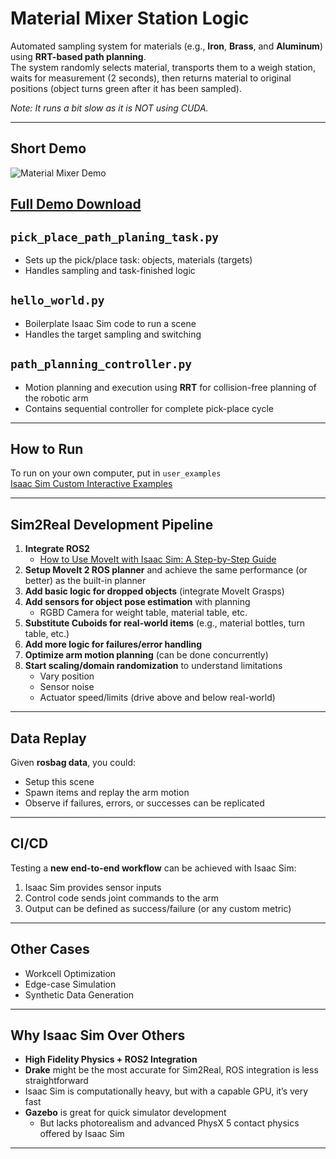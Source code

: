 # Material Mixer Station Logic

Automated sampling system for materials (e.g., **Iron**, **Brass**, and **Aluminum**) using **RRT-based path planning**.  
The system randomly selects material, transports them to a weigh station, waits for measurement (2 seconds), then returns material to original positions (object turns green after it has been sampled).

*Note: It runs a bit slow as it is NOT using CUDA.*

---

## Short Demo
![Material Mixer Demo](short_mix.gif)

## [Full Demo Download](https://drive.google.com/file/d/1L-N2A3Ie_bkHQ52ZcOFm34ysKu_qWoc4/view?usp=sharing)

## `pick_place_path_planing_task.py`
- Sets up the pick/place task: objects, materials (targets)
- Handles sampling and task-finished logic

## `hello_world.py`
- Boilerplate Isaac Sim code to run a scene  
- Handles the target sampling and switching

## `path_planning_controller.py`
- Motion planning and execution using **RRT** for collision-free planning of the robotic arm  
- Contains sequential controller for complete pick-place cycle

---

## How to Run
To run on your own computer, put in `user_examples`  
[Isaac Sim Custom Interactive Examples](https://docs.isaacsim.omniverse.nvidia.com/latest/utilities/custom_interactive_examples.html)

---

## Sim2Real Development Pipeline

1. **Integrate ROS2**  
   - [How to Use MoveIt with Isaac Sim: A Step-by-Step Guide](https://www.youtube.com/watch?v=pGje2slp6-s&pp=0gcJCfwAo7VqN5tD)
2. **Setup MoveIt 2 ROS planner** and achieve the same performance (or better) as the built-in planner  
3. **Add basic logic for dropped objects** (integrate MoveIt Grasps)  
4. **Add sensors for object pose estimation** with planning  
   - RGBD Camera for weight table, material table, etc.  
5. **Substitute Cuboids for real-world items** (e.g., material bottles, turn table, etc.)  
6. **Add more logic for failures/error handling**  
7. **Optimize arm motion planning** (can be done concurrently)  
8. **Start scaling/domain randomization** to understand limitations  
   - Vary position  
   - Sensor noise  
   - Actuator speed/limits (drive above and below real-world)

---

## Data Replay

Given **rosbag data**, you could:  
- Setup this scene  
- Spawn items and replay the arm motion  
- Observe if failures, errors, or successes can be replicated

---

## CI/CD

Testing a **new end-to-end workflow** can be achieved with Isaac Sim:  
1. Isaac Sim provides sensor inputs  
2. Control code sends joint commands to the arm  
3. Output can be defined as success/failure (or any custom metric)

---

## Other Cases
- Workcell Optimization  
- Edge-case Simulation  
- Synthetic Data Generation  

---


## Why Isaac Sim Over Others

- **High Fidelity Physics + ROS2 Integration**  
- **Drake** might be the most accurate for Sim2Real, ROS integration is less straightforward  
- Isaac Sim is computationally heavy, but with a capable GPU, it’s very fast  
- **Gazebo** is great for quick simulator development  
  - But lacks photorealism and advanced PhysX 5 contact physics offered by Isaac Sim

---

